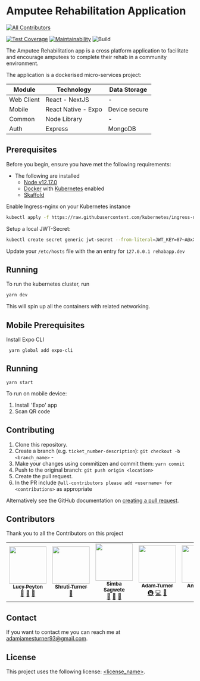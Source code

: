 # Amputee Rehabilitation Application

<!-- ALL-CONTRIBUTORS-BADGE:START - Do not remove or modify this section -->

[![All Contributors](https://img.shields.io/badge/all_contributors-7-orange.svg?style=flat-square)](#contributors-)

<!-- ALL-CONTRIBUTORS-BADGE:END -->

[![Test Coverage](https://api.codeclimate.com/v1/badges/30403ed73b706a887da2/test_coverage)](https://codeclimate.com/github/Imperial-College-AND-Digital/amputee-rehab-app-monorepo/test_coverage)
[![Maintainability](https://api.codeclimate.com/v1/badges/30403ed73b706a887da2/maintainability)](https://codeclimate.com/github/Imperial-College-AND-Digital/amputee-rehab-app-monorepo/maintainability)
![Build](https://github.com/Imperial-College-AND-Digital/amputee-rehab-app-monorepo/workflows/tests/badge.svg)

The Amputee Rehabilitation app is a cross platform application to facilitate and encourage amputees to complete their rehab in a community environment.

The application is a dockerised micro-services project:

| Module     | Technology          | Data Storage  |
| ---------- | ------------------- | ------------- |
| Web Client | React - NextJS      | -             |
| Mobile     | React Native - Expo | Device secure |
| Common     | Node Library        | -             |
| Auth       | Express             | MongoDB       |

## Prerequisites

Before you begin, ensure you have met the following requirements:

<!--- These are just example requirements. Add, duplicate or remove as required --->

- The following are installed
  - [Node v12.17.0](https://nodejs.org/en/)
  - [Docker](https://www.docker.com/) with [Kubernetes](https://kubernetes.io/) enabled
  - [Skaffold](https://skaffold.dev/)

Enable Ingress-nginx on your Kubernetes instance

```bash
kubectl apply -f https://raw.githubusercontent.com/kubernetes/ingress-nginx/master/deploy/static/provider/cloud/deploy.yaml
```

Setup a local JWT-Secret:

```bash
kubectl create secret generic jwt-secret --from-literal=JWT_KEY=87~A@xXfMw$QuV9XJFu
```

Update your `/etc/hosts` file with the an entry for `127.0.0.1 rehabapp.dev`

## Running

To run the kubernetes cluster, run

```bash
yarn dev
```

This will spin up all the containers with related networking.

## Mobile Prerequisites

Install Expo CLI

```
 yarn global add expo-cli
```

## Running

```
yarn start
```

To run on mobile device:

1. Install 'Expo' app
2. Scan QR code

## Contributing

<!--- If your README is long or you have some specific process or steps you want contributors to follow, consider creating a separate CONTRIBUTING.md file--->

1. Clone this repository.
2. Create a branch (e.g. `ticket_number-description`): `git checkout -b <branch_name>` -
3. Make your changes using commitizen and commit them: `yarn commit`
4. Push to the original branch: `git push origin <location>`
5. Create the pull request.
6. In the PR include `@all-contributors please add <username> for <contributions>` as appropriate

Alternatively see the GitHub documentation on [creating a pull request](https://help.github.com/en/github/collaborating-with-issues-and-pull-requests/creating-a-pull-request).

## Contributors

Thank you to all the Contributors on this project

<!-- ALL-CONTRIBUTORS-LIST:START - Do not remove or modify this section -->
<!-- prettier-ignore-start -->
<!-- markdownlint-disable -->
<table>
  <tr>
    <td align="center"><a href="https://github.com/lucypeyton"><img src="https://avatars2.githubusercontent.com/u/18162371?v=4" width="100px;" alt=""/><br /><sub><b>Lucy Peyton</b></sub></a><br /><a href="https://github.com/Imperial-College-AND-Digital/amputee-rehab-app-monorepo/commits?author=lucypeyton" title="Documentation">📖</a> <a href="#design-lucypeyton" title="Design">🎨</a> <a href="#ideas-lucypeyton" title="Ideas, Planning, & Feedback">🤔</a></td>
  <td align="center"><a href="https://www.linkedin.com/in/shrutiturner/"><img src="https://avatars2.githubusercontent.com/u/61315354?v=4" width="100px;" alt=""/><br /><sub><b>Shruti Turner</b></sub></a><br /><a href="#ideas-shrutiturner" title="Ideas, Planning, & Feedback">🤔</a></td>
    <td align="center"><a href="https://github.com/simbaandi"><img src="https://avatars2.githubusercontent.com/u/37182789?v=4" width="100px;" alt=""/><br /><sub><b>Simba Sagwete</b></sub></a><br /><a href="#design-simbaandi" title="Design">🎨</a> <a href="https://github.com/Imperial-College-AND-Digital/amputee-rehab-app-monorepo/commits?author=simbaandi" title="Documentation">📖</a> <a href="#ideas-simbaandi" title="Ideas, Planning, & Feedback">🤔</a></td>
      <td align="center"><a href="https://github.com/adamjamesturner93"><img src="https://avatars3.githubusercontent.com/u/50718647?v=4" width="100px;" alt=""/><br /><sub><b>Adam Turner</b></sub></a><br /><a href="#infra-adamjamesturner93" title="Infrastructure (Hosting, Build-Tools, etc)">🚇</a> <a href="https://github.com/Imperial-College-AND-Digital/amputee-rehab-app-monorepo/commits?author=adamjamesturner93" title="Code">💻</a> <a href="https://github.com/Imperial-College-AND-Digital/amputee-rehab-app-monorepo/commits?author=adamjamesturner93" title="Documentation">📖</a></td>
    <td align="center"><a href="https://github.com/anitaschan"><img src="https://avatars1.githubusercontent.com/u/40230516?v=4" width="100px;" alt=""/><br /><sub><b>Anita Chan</b></sub></a><br /><a href="https://github.com/Imperial-College-AND-Digital/amputee-rehab-app-monorepo/commits?author=anitaschan" title="Code">💻</a></td>
    <td align="center"><a href="https://github.com/jchiversAND"><img src="https://avatars1.githubusercontent.com/u/43601980?v=4" width="100px;" alt=""/><br /><sub><b>Jordan Chivers</b></sub></a><br /><a href="https://github.com/Imperial-College-AND-Digital/amputee-rehab-app-monorepo/commits?author=jchiversAND" title="Code">💻</a></td>
    <td align="center"><a href="https://github.com/Ehuf"><img src="https://avatars3.githubusercontent.com/u/32965598?v=4" width="100px;" alt=""/><br /><sub><b>Mark Shaw</b></sub></a><br /><a href="https://github.com/Imperial-College-AND-Digital/amputee-rehab-app-monorepo/commits?author=Ehuf" title="Code">💻</a></td>
  </tr>
</table>

<!-- markdownlint-enable -->
<!-- prettier-ignore-end -->

<!-- ALL-CONTRIBUTORS-LIST:END -->

## Contact

If you want to contact me you can reach me at [adamjamesturner93@gmail.com](mailto:adamjamesturner93@gmail.com).

## License

<!--- If you're not sure which open license to use see https://choosealicense.com/--->

This project uses the following license: [<license_name>](link).
